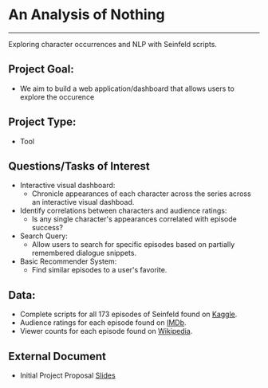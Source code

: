 # An Analysis of Nothing
---
Exploring character occurrences and NLP with Seinfeld scripts.

## Project Goal:
* We aim to build a web application/dashboard that allows users to explore the occurence

## Project Type:
* Tool

##  Questions/Tasks of Interest
* Interactive visual dashboard:
  * Chronicle appearances of each character across the series across an interactive visual dashboad.
* Identify correlations between characters and audience ratings:
  * Is any single character's appearances correlated with episode success?
* Search Query:
  * Allow users to search for specific episodes based on partially remembered dialogue snippets.
* Basic Recommender System:
  * Find similar episodes to a user's favorite.

## Data:
* Complete scripts for all 173 episodes of Seinfeld found on [Kaggle](https://www.kaggle.com/thec03u5/seinfeld-chronicles).
* Audience ratings for each episode found on [IMDb](https://www.imdb.com/interfaces/).
* Viewer counts for each episode found on [Wikipedia](https://en.wikipedia.org/wiki/List_of_Seinfeld_episodes#Ratings).

## External Document
* Initial Project Proposal [Slides](https://docs.google.com/presentation/d/1ViZZfh5T3gIGI5kin0urGnib_xmLrJZ2ylxM5gbqo0Q/edit#slide=id.g205e76e3f22_0_57)
